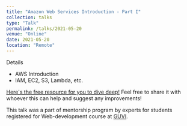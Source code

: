 ```yaml
---
title: "Amazon Web Services Introduction - Part I"
collection: talks
type: "Talk"
permalink: /talks/2021-05-20
venue: "Online"
date: 2021-05-20
location: "Remote"
---
```


Details
* AWS Introduction
* IAM, EC2, S3, Lambda, etc.

[Here's the free resource for you to dive deep!](https://docs.google.com/presentation/d/1YckHHwxZTH9vbcZQG7kY33s4xK8qEFk7FvD11TuVR94/edit?usp=sharing) Feel free to share it with whoever this can help and suggest any improvements!  

This talk was a part of mentorship program by experts for students registered for Web-development course at [GUVI](https://www.guvi.in/).
